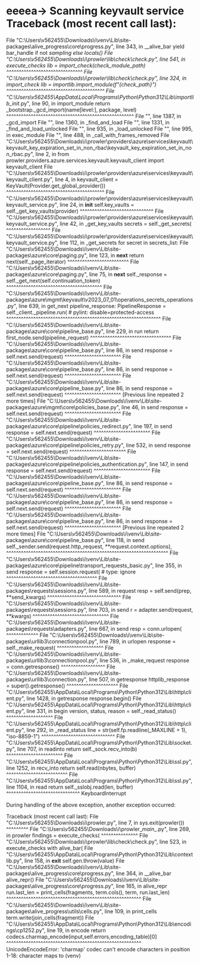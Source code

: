 # eeeea-> Scanning keyvault service Traceback (most recent call last):
  File "C:\Users\v562455\Downloads\i\venv\Lib\site-packages\alive_progress\core\progress.py", line 343, in __alive_bar
    yield bar_handle if not _sampling else locals()
  File "C:\Users\v562455\Downloads\i\prowler\lib\check\check.py", line 541, in execute_checks
    lib = import_check(check_module_path)
          ^^^^^^^^^^^^^^^^^^^^^^^^^^^^^^^
  File "C:\Users\v562455\Downloads\i\prowler\lib\check\check.py", line 324, in import_check
    lib = importlib.import_module(f"{check_path}")
          ^^^^^^^^^^^^^^^^^^^^^^^^^^^^^^^^^^^^^^^^
  File "C:\Users\v562455\AppData\Local\Programs\Python\Python312\Lib\importlib\__init__.py", line 90, in import_module
    return _bootstrap._gcd_import(name[level:], package, level)
           ^^^^^^^^^^^^^^^^^^^^^^^^^^^^^^^^^^^^^^^^^^^^^^^^^^^^
  File "<frozen importlib._bootstrap>", line 1387, in _gcd_import
  File "<frozen importlib._bootstrap>", line 1360, in _find_and_load
  File "<frozen importlib._bootstrap>", line 1331, in _find_and_load_unlocked
  File "<frozen importlib._bootstrap>", line 935, in _load_unlocked
  File "<frozen importlib._bootstrap_external>", line 995, in exec_module
  File "<frozen importlib._bootstrap>", line 488, in _call_with_frames_removed
  File "C:\Users\v562455\Downloads\i\prowler\providers\azure\services\keyvault\keyvault_key_expiration_set_in_non_rbac\keyvault_key_expiration_set_in_non_rbac.py", line 2, in <module>
    from prowler.providers.azure.services.keyvault.keyvault_client import keyvault_client
  File "C:\Users\v562455\Downloads\i\prowler\providers\azure\services\keyvault\keyvault_client.py", line 4, in <module>
    keyvault_client = KeyVault(Provider.get_global_provider())
                      ^^^^^^^^^^^^^^^^^^^^^^^^^^^^^^^^^^^^^^^^
  File "C:\Users\v562455\Downloads\i\prowler\providers\azure\services\keyvault\keyvault_service.py", line 24, in __init__
    self.key_vaults = self._get_key_vaults(provider)
                      ^^^^^^^^^^^^^^^^^^^^^^^^^^^^^^
  File "C:\Users\v562455\Downloads\i\prowler\providers\azure\services\keyvault\keyvault_service.py", line 42, in _get_key_vaults
    secrets = self._get_secrets(
              ^^^^^^^^^^^^^^^^^^
  File "C:\Users\v562455\Downloads\i\prowler\providers\azure\services\keyvault\keyvault_service.py", line 112, in _get_secrets
    for secret in secrets_list:
  File "C:\Users\v562455\Downloads\i\venv\Lib\site-packages\azure\core\paging.py", line 123, in __next__
    return next(self._page_iterator)
           ^^^^^^^^^^^^^^^^^^^^^^^^^
  File "C:\Users\v562455\Downloads\i\venv\Lib\site-packages\azure\core\paging.py", line 75, in __next__
    self._response = self._get_next(self.continuation_token)
                     ^^^^^^^^^^^^^^^^^^^^^^^^^^^^^^^^^^^^^^^
  File "C:\Users\v562455\Downloads\i\venv\Lib\site-packages\azure\mgmt\keyvault\v2023_07_01\operations\_secrets_operations.py", line 639, in get_next
    pipeline_response: PipelineResponse = self._client._pipeline.run(  # pylint: disable=protected-access
                                          ^^^^^^^^^^^^^^^^^^^^^^^^^^^^^^^^^^^^^^^^^^^^^^^^^^^^^^^^^^^^^^^
  File "C:\Users\v562455\Downloads\i\venv\Lib\site-packages\azure\core\pipeline\_base.py", line 229, in run
    return first_node.send(pipeline_request)
           ^^^^^^^^^^^^^^^^^^^^^^^^^^^^^^^^^
  File "C:\Users\v562455\Downloads\i\venv\Lib\site-packages\azure\core\pipeline\_base.py", line 86, in send
    response = self.next.send(request)
               ^^^^^^^^^^^^^^^^^^^^^^^
  File "C:\Users\v562455\Downloads\i\venv\Lib\site-packages\azure\core\pipeline\_base.py", line 86, in send
    response = self.next.send(request)
               ^^^^^^^^^^^^^^^^^^^^^^^
  File "C:\Users\v562455\Downloads\i\venv\Lib\site-packages\azure\core\pipeline\_base.py", line 86, in send
    response = self.next.send(request)
               ^^^^^^^^^^^^^^^^^^^^^^^
  [Previous line repeated 2 more times]
  File "C:\Users\v562455\Downloads\i\venv\Lib\site-packages\azure\mgmt\core\policies\_base.py", line 46, in send
    response = self.next.send(request)
               ^^^^^^^^^^^^^^^^^^^^^^^
  File "C:\Users\v562455\Downloads\i\venv\Lib\site-packages\azure\core\pipeline\policies\_redirect.py", line 197, in send
    response = self.next.send(request)
               ^^^^^^^^^^^^^^^^^^^^^^^
  File "C:\Users\v562455\Downloads\i\venv\Lib\site-packages\azure\core\pipeline\policies\_retry.py", line 532, in send
    response = self.next.send(request)
               ^^^^^^^^^^^^^^^^^^^^^^^
  File "C:\Users\v562455\Downloads\i\venv\Lib\site-packages\azure\core\pipeline\policies\_authentication.py", line 147, in send
    response = self.next.send(request)
               ^^^^^^^^^^^^^^^^^^^^^^^
  File "C:\Users\v562455\Downloads\i\venv\Lib\site-packages\azure\core\pipeline\_base.py", line 86, in send
    response = self.next.send(request)
               ^^^^^^^^^^^^^^^^^^^^^^^
  File "C:\Users\v562455\Downloads\i\venv\Lib\site-packages\azure\core\pipeline\_base.py", line 86, in send
    response = self.next.send(request)
               ^^^^^^^^^^^^^^^^^^^^^^^
  File "C:\Users\v562455\Downloads\i\venv\Lib\site-packages\azure\core\pipeline\_base.py", line 86, in send
    response = self.next.send(request)
               ^^^^^^^^^^^^^^^^^^^^^^^
  [Previous line repeated 2 more times]
  File "C:\Users\v562455\Downloads\i\venv\Lib\site-packages\azure\core\pipeline\_base.py", line 118, in send
    self._sender.send(request.http_request, **request.context.options),
    ^^^^^^^^^^^^^^^^^^^^^^^^^^^^^^^^^^^^^^^^^^^^^^^^^^^^^^^^^^^^^^^^^^
  File "C:\Users\v562455\Downloads\i\venv\Lib\site-packages\azure\core\pipeline\transport\_requests_basic.py", line 355, in send
    response = self.session.request(  # type: ignore
               ^^^^^^^^^^^^^^^^^^^^^^^^^^^^^^^^^^^^^
  File "C:\Users\v562455\Downloads\i\venv\Lib\site-packages\requests\sessions.py", line 589, in request
    resp = self.send(prep, **send_kwargs)
           ^^^^^^^^^^^^^^^^^^^^^^^^^^^^^^
  File "C:\Users\v562455\Downloads\i\venv\Lib\site-packages\requests\sessions.py", line 703, in send
    r = adapter.send(request, **kwargs)
        ^^^^^^^^^^^^^^^^^^^^^^^^^^^^^^^
  File "C:\Users\v562455\Downloads\i\venv\Lib\site-packages\requests\adapters.py", line 667, in send
    resp = conn.urlopen(
           ^^^^^^^^^^^^^
  File "C:\Users\v562455\Downloads\i\venv\Lib\site-packages\urllib3\connectionpool.py", line 789, in urlopen
    response = self._make_request(
               ^^^^^^^^^^^^^^^^^^^
  File "C:\Users\v562455\Downloads\i\venv\Lib\site-packages\urllib3\connectionpool.py", line 536, in _make_request
    response = conn.getresponse()
               ^^^^^^^^^^^^^^^^^^
  File "C:\Users\v562455\Downloads\i\venv\Lib\site-packages\urllib3\connection.py", line 507, in getresponse
    httplib_response = super().getresponse()
                       ^^^^^^^^^^^^^^^^^^^^^
  File "C:\Users\v562455\AppData\Local\Programs\Python\Python312\Lib\http\client.py", line 1428, in getresponse
    response.begin()
  File "C:\Users\v562455\AppData\Local\Programs\Python\Python312\Lib\http\client.py", line 331, in begin
    version, status, reason = self._read_status()
                              ^^^^^^^^^^^^^^^^^^^
  File "C:\Users\v562455\AppData\Local\Programs\Python\Python312\Lib\http\client.py", line 292, in _read_status
    line = str(self.fp.readline(_MAXLINE + 1), "iso-8859-1")
               ^^^^^^^^^^^^^^^^^^^^^^^^^^^^^^
  File "C:\Users\v562455\AppData\Local\Programs\Python\Python312\Lib\socket.py", line 707, in readinto
    return self._sock.recv_into(b)
           ^^^^^^^^^^^^^^^^^^^^^^^
  File "C:\Users\v562455\AppData\Local\Programs\Python\Python312\Lib\ssl.py", line 1252, in recv_into
    return self.read(nbytes, buffer)
           ^^^^^^^^^^^^^^^^^^^^^^^^^
  File "C:\Users\v562455\AppData\Local\Programs\Python\Python312\Lib\ssl.py", line 1104, in read
    return self._sslobj.read(len, buffer)
           ^^^^^^^^^^^^^^^^^^^^^^^^^^^^^^
KeyboardInterrupt

During handling of the above exception, another exception occurred:

Traceback (most recent call last):
  File "C:\Users\v562455\Downloads\i\prowler.py", line 7, in <module>
    sys.exit(prowler())
             ^^^^^^^^^
  File "C:\Users\v562455\Downloads\i\prowler\__main__.py", line 269, in prowler
    findings = execute_checks(
               ^^^^^^^^^^^^^^^
  File "C:\Users\v562455\Downloads\i\prowler\lib\check\check.py", line 523, in execute_checks
    with alive_bar(
  File "C:\Users\v562455\AppData\Local\Programs\Python\Python312\Lib\contextlib.py", line 158, in __exit__
    self.gen.throw(value)
  File "C:\Users\v562455\Downloads\i\venv\Lib\site-packages\alive_progress\core\progress.py", line 364, in __alive_bar
    alive_repr()
  File "C:\Users\v562455\Downloads\i\venv\Lib\site-packages\alive_progress\core\progress.py", line 165, in alive_repr
    run.last_len = print_cells(fragments, term.cols(), term, run.last_len)
                   ^^^^^^^^^^^^^^^^^^^^^^^^^^^^^^^^^^^^^^^^^^^^^^^^^^^^^^^
  File "C:\Users\v562455\Downloads\i\venv\Lib\site-packages\alive_progress\utils\cells.py", line 109, in print_cells
    term.write(join_cells(fragment))
  File "C:\Users\v562455\AppData\Local\Programs\Python\Python312\Lib\encodings\cp1252.py", line 19, in encode
    return codecs.charmap_encode(input,self.errors,encoding_table)[0]
           ^^^^^^^^^^^^^^^^^^^^^^^^^^^^^^^^^^^^^^^^^^^^^^^^^^^^^^^
UnicodeEncodeError: 'charmap' codec can't encode characters in position 1-18: character maps to <undefined>
(venv)
